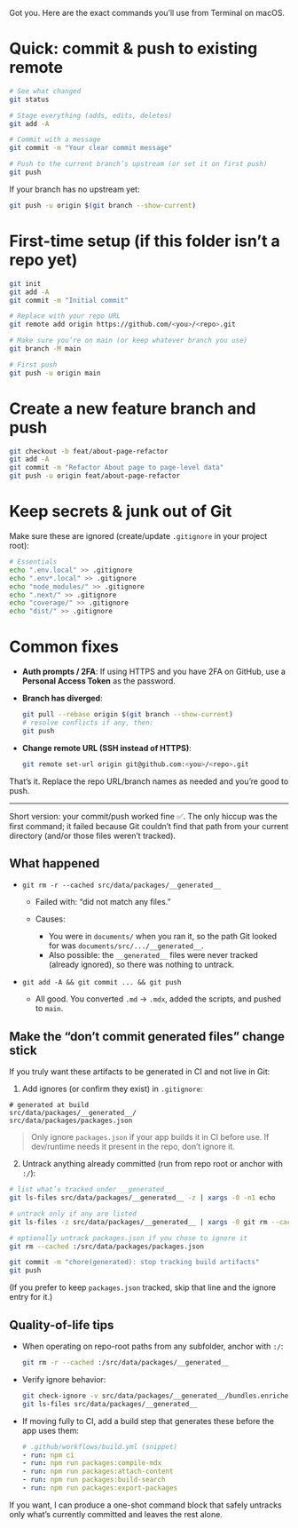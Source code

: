 Got you. Here are the exact commands you’ll use from Terminal on macOS.

# Quick: commit & push to existing remote

```bash
# See what changed
git status

# Stage everything (adds, edits, deletes)
git add -A

# Commit with a message
git commit -m "Your clear commit message"

# Push to the current branch’s upstream (or set it on first push)
git push
```

If your branch has no upstream yet:

```bash
git push -u origin $(git branch --show-current)
```

# First-time setup (if this folder isn’t a repo yet)

```bash
git init
git add -A
git commit -m "Initial commit"

# Replace with your repo URL
git remote add origin https://github.com/<you>/<repo>.git

# Make sure you’re on main (or keep whatever branch you use)
git branch -M main

# First push
git push -u origin main
```

# Create a new feature branch and push

```bash
git checkout -b feat/about-page-refactor
git add -A
git commit -m "Refactor About page to page-level data"
git push -u origin feat/about-page-refactor
```

# Keep secrets & junk out of Git

Make sure these are ignored (create/update `.gitignore` in your project root):

```bash
# Essentials
echo ".env.local" >> .gitignore
echo ".env*.local" >> .gitignore
echo "node_modules/" >> .gitignore
echo ".next/" >> .gitignore
echo "coverage/" >> .gitignore
echo "dist/" >> .gitignore
```

# Common fixes

* **Auth prompts / 2FA**: If using HTTPS and you have 2FA on GitHub, use a **Personal Access Token** as the password.
* **Branch has diverged**:

  ```bash
  git pull --rebase origin $(git branch --show-current)
  # resolve conflicts if any, then:
  git push
  ```
* **Change remote URL (SSH instead of HTTPS)**:

  ```bash
  git remote set-url origin git@github.com:<you>/<repo>.git
  ```

That’s it. Replace the repo URL/branch names as needed and you’re good to push.


---

Short version: your commit/push worked fine ✅. The only hiccup was the first command; it failed because Git couldn’t find that path from your current directory (and/or those files weren’t tracked).

## What happened

* `git rm -r --cached src/data/packages/__generated__`

  * Failed with: “did not match any files.”
  * Causes:

    * You were in `documents/` when you ran it, so the path Git looked for was `documents/src/.../__generated__`.
    * Also possible: the `__generated__` files were never tracked (already ignored), so there was nothing to untrack.

* `git add -A && git commit ... && git push`

  * All good. You converted `.md` → `.mdx`, added the scripts, and pushed to `main`.

## Make the “don’t commit generated files” change stick

If you truly want these artifacts to be generated in CI and not live in Git:

1. Add ignores (or confirm they exist) in `.gitignore`:

```
# generated at build
src/data/packages/__generated__/
src/data/packages/packages.json
```

> Only ignore `packages.json` if your app builds it in CI before use. If dev/runtime needs it present in the repo, don’t ignore it.

2. Untrack anything already committed (run from repo root or anchor with `:/`):

```bash
# list what’s tracked under __generated__
git ls-files src/data/packages/__generated__ -z | xargs -0 -n1 echo

# untrack only if any are listed
git ls-files -z src/data/packages/__generated__ | xargs -0 git rm --cached -r

# optionally untrack packages.json if you chose to ignore it
git rm --cached :/src/data/packages/packages.json

git commit -m "chore(generated): stop tracking build artifacts"
git push
```

(If you prefer to keep `packages.json` tracked, skip that line and the ignore entry for it.)

## Quality-of-life tips

* When operating on repo-root paths from any subfolder, anchor with `:/`:

  ```bash
  git rm -r --cached :/src/data/packages/__generated__
  ```
* Verify ignore behavior:

  ```bash
  git check-ignore -v src/data/packages/__generated__/bundles.enriched.json
  git ls-files src/data/packages/__generated__
  ```
* If moving fully to CI, add a build step that generates these before the app uses them:

  ```yaml
  # .github/workflows/build.yml (snippet)
  - run: npm ci
  - run: npm run packages:compile-mdx
  - run: npm run packages:attach-content
  - run: npm run packages:build-search
  - run: npm run packages:export-packages
  ```

If you want, I can produce a one-shot command block that safely untracks only what’s currently committed and leaves the rest alone.
